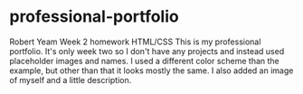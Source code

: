 # professional-portfolio

Robert Yeam
Week 2 homework
HTML/CSS
This is my professional portfolio. It's only week two so I don't have any projects and instead used placeholder images and names. 
I used a different color scheme than the example, but other than that it looks mostly the same. I also added an image of myself and a little description.
